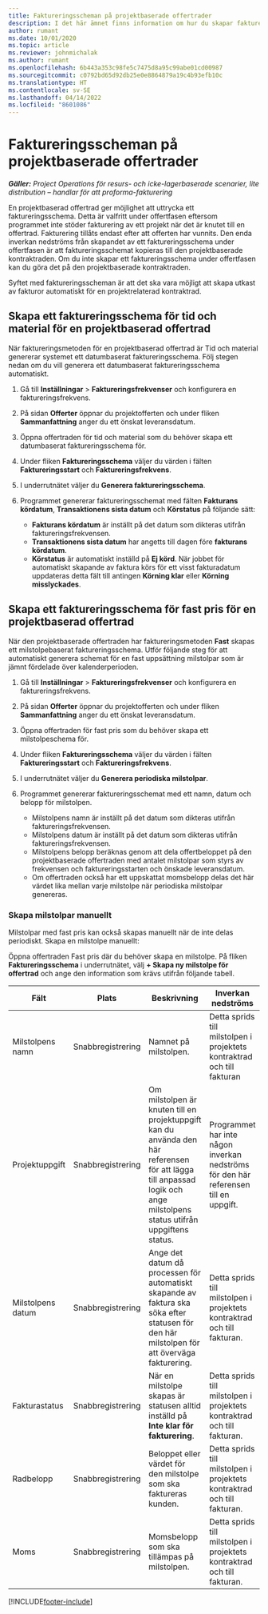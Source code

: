 ```yaml
---
title: Faktureringsscheman på projektbaserade offertrader
description: I det här ämnet finns information om hur du skapar faktureringsscheman och milstolpar för offertrader.
author: rumant
ms.date: 10/01/2020
ms.topic: article
ms.reviewer: johnmichalak
ms.author: rumant
ms.openlocfilehash: 6b443a353c98fe5c7475d8a95c99abe01cd00987
ms.sourcegitcommit: c0792bd65d92db25e0e8864879a19c4b93efb10c
ms.translationtype: HT
ms.contentlocale: sv-SE
ms.lasthandoff: 04/14/2022
ms.locfileid: "8601086"
---
```

# <a name="invoice-schedules-on-project-based-quote-lines"></a>Faktureringsscheman på projektbaserade offertrader

_**Gäller:** Project Operations för resurs- och icke-lagerbaserade scenarier, lite distribution – handlar för att proforma-fakturering_

En projektbaserad offertrad ger möjlighet att uttrycka ett faktureringsschema. Detta är valfritt under offertfasen eftersom programmet inte stöder fakturering av ett projekt när det är knutet till en offertrad. Fakturering tillåts endast efter att offerten har vunnits. Den enda inverkan nedströms från skapandet av ett faktureringsschema under offertfasen är att faktureringsschemat kopieras till den projektbaserade kontraktraden. Om du inte skapar ett faktureringsschema under offertfasen kan du göra det på den projektbaserade kontraktraden.

Syftet med faktureringsscheman är att det ska vara möjligt att skapa utkast av fakturor automatiskt för en projektrelaterad kontraktrad. 

## <a name="create-a-time-and-material-invoice-schedule-for-a-project-based-quote-line"></a>Skapa ett faktureringsschema för tid och material för en projektbaserad offertrad

När faktureringsmetoden för en projektbaserad offertrad är Tid och material genererar systemet ett datumbaserat faktureringsschema. Följ stegen nedan om du vill generera ett datumbaserat faktureringsschema automatiskt.

1. Gå till **Inställningar** > **Faktureringsfrekvenser** och konfigurera en faktureringsfrekvens.
2. På sidan **Offerter** öppnar du projektofferten och under fliken **Sammanfattning** anger du ett önskat leveransdatum.
3. Öppna offertraden för tid och material som du behöver skapa ett datumbaserat faktureringsschema för. 
4. Under fliken **Faktureringsschema** väljer du värden i fälten **Faktureringsstart** och **Faktureringsfrekvens**. 
5. I underrutnätet väljer du **Generera faktureringsschema**.
6. Programmet genererar faktureringsschemat med fälten **Fakturans kördatum**, **Transaktionens sista datum** och **Körstatus** på följande sätt:

    - **Fakturans kördatum** är inställt på det datum som dikteras utifrån faktureringsfrekvensen.
    - **Transaktionens sista datum** har angetts till dagen före **fakturans kördatum**.
    - **Körstatus** är automatiskt inställd på **Ej körd**. När jobbet för automatiskt skapande av faktura körs för ett visst fakturadatum uppdateras detta fält till antingen **Körning klar** eller **Körning misslyckades**.

## <a name="create-a-fixed-price-invoice-schedule-for-a-project-based-quote-line"></a>Skapa ett faktureringsschema för fast pris för en projektbaserad offertrad

När den projektbaserade offertraden har faktureringsmetoden **Fast** skapas ett milstolpebaserat faktureringsschema. Utför följande steg för att automatiskt generera schemat för en fast uppsättning milstolpar som är jämnt fördelade över kalenderperioden.

1. Gå till **Inställningar** > **Faktureringsfrekvenser** och konfigurera en faktureringsfrekvens.
2. På sidan **Offerter** öppnar du projektofferten och under fliken **Sammanfattning** anger du ett önskat leveransdatum.
3. Öppna offertraden för fast pris som du behöver skapa ett milstolpeschema för. 
4. Under fliken **Faktureringsschema** väljer du värden i fälten **Faktureringsstart** och **Faktureringsfrekvens**. 
5. I underrutnätet väljer du **Generera periodiska milstolpar**.
6. Programmet genererar faktureringsschemat med ett namn, datum och belopp för milstolpen.

    - Milstolpens namn är inställt på det datum som dikteras utifrån faktureringsfrekvensen.
    - Milstolpens datum är inställt på det datum som dikteras utifrån faktureringsfrekvensen.
    - Milstolpens belopp beräknas genom att dela offertbeloppet på den projektbaserade offertraden med antalet milstolpar som styrs av frekvensen och faktureringsstarten och önskade leveransdatum.
    - Om offertraden också har ett uppskattat momsbelopp delas det här värdet lika mellan varje milstolpe när periodiska milstolpar genereras.

### <a name="manually-create-milestones"></a>Skapa milstolpar manuellt

Milstolpar med fast pris kan också skapas manuellt när de inte delas periodiskt. Skapa en milstolpe manuellt:

Öppna offertraden Fast pris där du behöver skapa en milstolpe. På fliken **Faktureringsschema** i underrutnätet, välj **+ Skapa ny milstolpe för offertrad** och ange den information som krävs utifrån följande tabell.

| **Fält** | **Plats** | **Beskrivning** | **Inverkan nedströms** |
| --- | --- | --- | --- |
| Milstolpens namn | Snabbregistrering | Namnet på milstolpen. | Detta sprids till milstolpen i projektets kontraktrad och till fakturan |
| Projektuppgift | Snabbregistrering | Om milstolpen är knuten till en projektuppgift kan du använda den här referensen för att lägga till anpassad logik och ange milstolpens status utifrån uppgiftens status. | Programmet har inte någon inverkan nedströms för den här referensen till en uppgift. |
| Milstolpens datum | Snabbregistrering | Ange det datum då processen för automatiskt skapande av faktura ska söka efter statusen för den här milstolpen för att överväga fakturering. | Detta sprids till milstolpen i projektets kontraktrad och till fakturan. |
| Fakturastatus | Snabbregistrering | När en milstolpe skapas är statusen alltid inställd på **Inte klar för fakturering**. | Detta sprids till milstolpen i projektets kontraktrad och till fakturan. |
| Radbelopp | Snabbregistrering | Beloppet eller värdet för den milstolpe som ska faktureras kunden. | Detta sprids till milstolpen i projektets kontraktrad och till fakturan. |
| Moms | Snabbregistrering | Momsbelopp som ska tillämpas på milstolpen. | Detta sprids till milstolpen i projektets kontraktrad och till fakturan. |


[!INCLUDE[footer-include](../includes/footer-banner.md)]